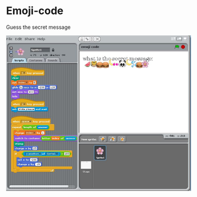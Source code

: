# Emoji-code
Guess the secret message

![emoji-code](https://github.com/mewhubHawk/Emoji-code/blob/master/Capture.JPG)
